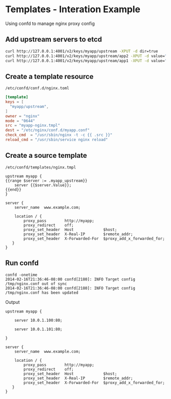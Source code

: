 # Templates - Interation Example

Using confd to manage nginx proxy config

## Add upstream servers to etcd

```Bash
curl http://127.0.0.1:4001/v2/keys/myapp/upstream -XPUT -d dir=true
curl http://127.0.0.1:4001/v2/keys/myapp/upstream/app2 -XPUT -d value="10.0.1.101:80"
curl http://127.0.0.1:4001/v2/keys/myapp/upstream/app1 -XPUT -d value="10.0.1.100:80"
```

## Create a template resource

`/etc/confd/conf.d/nginx.toml`

```TOML
[template]
keys = [
  "myapp/upstream",
]
owner = "nginx"
mode = "0644"
src = "myapp-nginx.tmpl"
dest = "/etc/nginx/conf.d/myapp.conf"
check_cmd  = "/usr/sbin/nginx -t -c {{ .src }}"
reload_cmd = "/usr/sbin/service nginx reload"
```

## Create a source template

`/etc/confd/templates/nginx.tmpl`

```
upstream myapp {
{{range $server := .myapp_upstream}}
    server {{$server.Value}};
{{end}}
}
 
server {
    server_name  www.example.com;
 
    location / {
        proxy_pass        http://myapp;
        proxy_redirect    off;
        proxy_set_header  Host             $host;
        proxy_set_header  X-Real-IP        $remote_addr;
        proxy_set_header  X-Forwarded-For  $proxy_add_x_forwarded_for;
   }
}
```

## Run confd

```
confd -onetime
2014-02-16T21:36:46-08:00 confd[2180]: INFO Target config /tmp/nginx.conf out of sync
2014-02-16T21:36:46-08:00 confd[2180]: INFO Target config /tmp/nginx.conf has been updated
```

Output

```
upstream myapp {

    server 10.0.1.100:80;

    server 10.0.1.101:80;

}
 
server {
    server_name  www.example.com;
 
    location / {
        proxy_pass        http://myapp;
        proxy_redirect    off;
        proxy_set_header  Host             $host;
        proxy_set_header  X-Real-IP        $remote_addr;
        proxy_set_header  X-Forwarded-For  $proxy_add_x_forwarded_for;
   }
}
```
